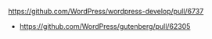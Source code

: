 https://github.com/WordPress/wordpress-develop/pull/6737

-   https://github.com/WordPress/gutenberg/pull/62305
